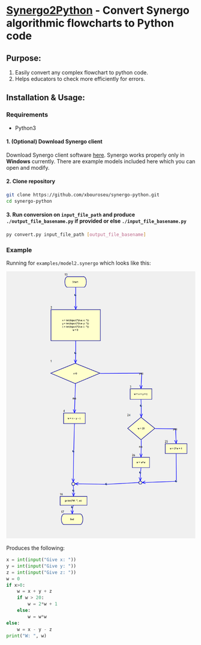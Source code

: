 # [Synergo2Python]() - Convert Synergo algorithmic flowcharts to Python code

## Purpose:
1. Easily convert any complex flowchart to python code.
2. Helps educators to check more efficiently for errors.

## Installation & Usage:
### Requirements
- Python3

#### 1. (Optional) Download Synergo client
Download Synergo client software [here](https://synergo.software.informer.com/download/).
Synergo works properly only in **Windows** currently. There are example models included here which you can open and modify.

#### 2. Clone repository
```sh
git clone https://github.com/xbouroseu/synergo-python.git
cd synergo-python
```

#### 3. Run conversion on `input_file_path` and produce `./output_file_basename.py` if provided or else `./input_file_basename.py`
``` sh
py convert.py input_file_path [output_file_basename]
```
### Example
Running for `examples/model2.synergo` which looks like this:

![alt text](https://github.com/xbouroseu/synergo-python/blob/master/examples/model2.png)

Produces the following:
```python
x = int(input("Give x: "))
y = int(input("Give y: "))
z = int(input("Give z: "))
w = 0
if x>0:
    w = x + y + z
    if w > 20:
        w = 2*w + 1
    else:
        w = w*w
else:
    w = x - y - z
print("W: ", w)
```

